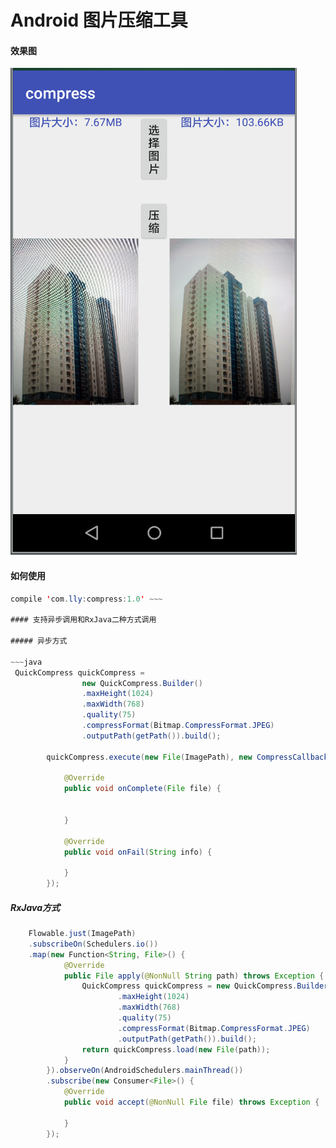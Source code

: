 # Android 图片压缩工具

#### 效果图

![image](https://github.com/ght199266/ImageCompress/blob/master/app/src/screenshots/screen.png)

#### 如何使用

~~~java 
compile 'com.lly:compress:1.0' ~~~

#### 支持异步调用和RxJava二种方式调用

##### 异步方式

~~~java
 QuickCompress quickCompress =
                new QuickCompress.Builder()
                .maxHeight(1024)
                .maxWidth(768)
                .quality(75)
                .compressFormat(Bitmap.CompressFormat.JPEG)
                .outputPath(getPath()).build();

        quickCompress.execute(new File(ImagePath), new CompressCallback() {

            @Override
            public void onComplete(File file) {


            }

            @Override
            public void onFail(String info) {

            }
        });
~~~


##### RxJava方式

~~~java
    Flowable.just(ImagePath)
    .subscribeOn(Schedulers.io())
    .map(new Function<String, File>() {
            @Override
            public File apply(@NonNull String path) throws Exception {
                QuickCompress quickCompress = new QuickCompress.Builder()
                        .maxHeight(1024)
                        .maxWidth(768)
                        .quality(75)
                        .compressFormat(Bitmap.CompressFormat.JPEG)
                        .outputPath(getPath()).build();
                return quickCompress.load(new File(path));
            }
        }).observeOn(AndroidSchedulers.mainThread())
        .subscribe(new Consumer<File>() {
            @Override
            public void accept(@NonNull File file) throws Exception {

            }
        });
~~~


